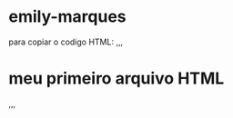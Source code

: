 # emily-marques

para copiar o codigo HTML:
,,,
<html>
  <h1>meu primeiro arquivo HTML</h1>
</html>
,,,
